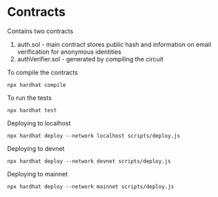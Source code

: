 # Contracts

Contains two contracts
1) auth.sol - main contract stores public hash and information on email verification for anonymous identities
2) authVerifier.sol - generated by compiling the circuit

To compile the contracts

```shell
npx hardhat compile
```

To run the tests
```shell
npx hardhat test
```

Deploying to localhost
```shell
npx hardhat deploy --network localhost scripts/deploy.js
```

Deploying to devnet
```shell
npx hardhat deploy --network devnet scripts/deploy.js
```

Deploying to mainnet
```shell
npx hardhat deploy --network mainnet scripts/deploy.js
```
